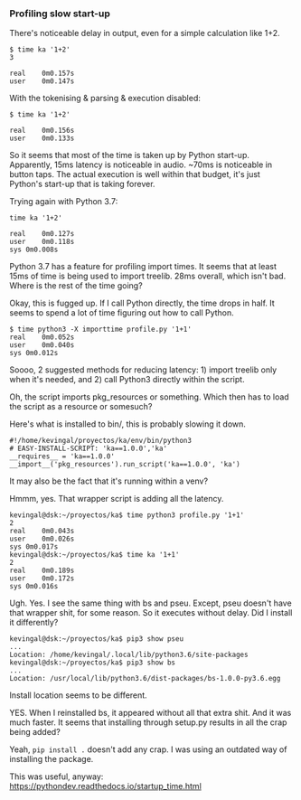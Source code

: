 ### Profiling slow start-up
There's noticeable delay in output, even for a simple calculation like 1+2.

```
$ time ka '1+2'
3

real	0m0.157s
user	0m0.147s
```

With the tokenising & parsing & execution disabled:

```
$ time ka '1+2'

real	0m0.156s
user	0m0.133s
```

So it seems that most of the time is taken up by Python start-up. Apparently, 15ms latency is noticeable in audio. ~70ms is noticeable in button taps. The actual execution is well within that budget, it's just Python's start-up that is taking forever.

Trying again with Python 3.7:

```
time ka '1+2'

real	0m0.127s
user	0m0.118s
sys	0m0.008s
```

Python 3.7 has a feature for profiling import times. It seems that at least 15ms of time is being used to import treelib. 28ms overall, which isn't bad. Where is the rest of the time going?

Okay, this is fugged up. If I call Python directly, the time drops in half. It seems to spend a lot of time figuring out how to call Python.

```
$ time python3 -X importtime profile.py '1+1'
real	0m0.052s
user	0m0.040s
sys	0m0.012s
```

Soooo, 2 suggested methods for reducing latency: 1) import treelib only when it's needed, and 2) call Python3 directly within the script.

Oh, the script imports pkg_resources or something. Which then has to load the script as a resource or somesuch?

Here's what is installed to bin/, this is probably slowing it down.

```
#!/home/kevingal/proyectos/ka/env/bin/python3
# EASY-INSTALL-SCRIPT: 'ka==1.0.0','ka'
__requires__ = 'ka==1.0.0'
__import__('pkg_resources').run_script('ka==1.0.0', 'ka')
```

It may also be the fact that it's running within a venv?

Hmmm, yes. That wrapper script is adding all the latency.

```
kevingal@dsk:~/proyectos/ka$ time python3 profile.py '1+1'
2
real	0m0.043s
user	0m0.026s
sys	0m0.017s
kevingal@dsk:~/proyectos/ka$ time ka '1+1'
2
real	0m0.189s
user	0m0.172s
sys	0m0.016s
```

Ugh. Yes. I see the same thing with bs and pseu. Except, pseu doesn't have that wrapper shit, for some reason. So it executes without delay. Did I install it differently?

```
kevingal@dsk:~/proyectos/ka$ pip3 show pseu
...
Location: /home/kevingal/.local/lib/python3.6/site-packages
kevingal@dsk:~/proyectos/ka$ pip3 show bs
...
Location: /usr/local/lib/python3.6/dist-packages/bs-1.0.0-py3.6.egg
```

Install location seems to be different.

YES. When I reinstalled bs, it appeared without all that extra shit. And it was much faster. It seems that installing through setup.py results in all the crap being added?

Yeah, `pip install .` doesn't add any crap. I was using an outdated way of installing the package.

This was useful, anyway: <https://pythondev.readthedocs.io/startup_time.html>
